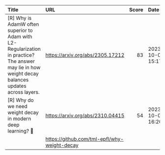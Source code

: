 | Title                                                                                                                                              | URL                                          |   Score | Date                |
|:---------------------------------------------------------------------------------------------------------------------------------------------------|:---------------------------------------------|--------:|:--------------------|
| [R] Why is AdamW often superior to Adam with L2-Regularization in practice? The answer may lie in how weight decay balances updates across layers. | https://arxiv.org/abs/2305.17212             |      83 | 2023-10-08 15:17:39 |
| [R] Why do we need weight decay in modern deep learning? 🤔                                                                                         | https://arxiv.org/abs/2310.04415             |      54 | 2023-10-09 16:20:51 |
|                                                                                                                                                    | https://github.com/tml-epfl/why-weight-decay |         |                     |